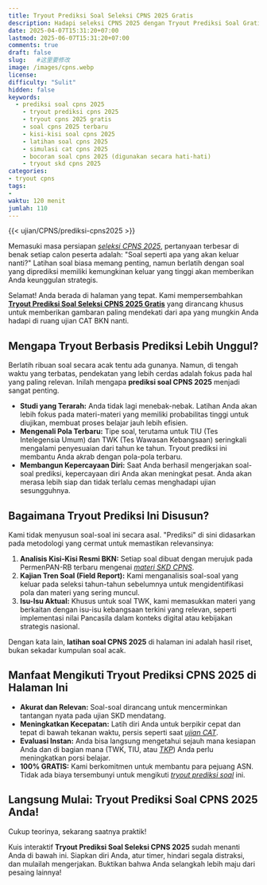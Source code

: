 ```yaml
---
title: Tryout Prediksi Soal Seleksi CPNS 2025 Gratis
description: Hadapi seleksi CPNS 2025 dengan Tryout Prediksi Soal Gratis dari kami. Dibuat berdasarkan analisis kisi-kisi terbaru BKN. Uji kemampuanmu sekarang
date: 2025-04-07T15:31:20+07:00
lastmod: 2025-06-07T15:31:20+07:00
comments: true
draft: false 
slug:   #这里要修改
image: /images/cpns.webp
license: 
difficulty: "Sulit"
hidden: false
keywords: 
  - prediksi soal cpns 2025
    - tryout prediksi cpns 2025
    - tryout cpns 2025 gratis
    - soal cpns 2025 terbaru
    - kisi-kisi soal cpns 2025
    - latihan soal cpns 2025
    - simulasi cat cpns 2025
    - bocoran soal cpns 2025 (digunakan secara hati-hati)
    - tryout skd cpns 2025
categories:
- tryout cpns
tags:
- 
waktu: 120 menit
jumlah: 110  
---
```


{{< ujian/CPNS/prediksi-cpns2025 >}}

Memasuki masa persiapan *[seleksi CPNS 2025](/ujian/)*, pertanyaan terbesar di benak setiap calon peserta adalah: "Soal seperti apa yang akan keluar nanti?" Latihan soal biasa memang penting, namun berlatih dengan soal yang diprediksi memiliki kemungkinan keluar yang tinggi akan memberikan Anda keunggulan strategis.

Selamat! Anda berada di halaman yang tepat. Kami mempersembahkan **[Tryout Prediksi Soal Seleksi CPNS 2025 Gratis](/ujian/cpns/tryout-prediksi-soal-cpns-2025/)** yang dirancang khusus untuk memberikan gambaran paling mendekati dari apa yang mungkin Anda hadapi di ruang ujian CAT BKN nanti.

## Mengapa Tryout Berbasis Prediksi Lebih Unggul?

Berlatih ribuan soal secara acak tentu ada gunanya. Namun, di tengah waktu yang terbatas, pendekatan yang lebih cerdas adalah fokus pada hal yang paling relevan. Inilah mengapa **prediksi soal CPNS 2025** menjadi sangat penting.

* **Studi yang Terarah:** Anda tidak lagi menebak-nebak. Latihan Anda akan lebih fokus pada materi-materi yang memiliki probabilitas tinggi untuk diujikan, membuat proses belajar jauh lebih efisien.
* **Mengenali Pola Terbaru:** Tipe soal, terutama untuk TIU (Tes Intelegensia Umum) dan TWK (Tes Wawasan Kebangsaan) seringkali mengalami penyesuaian dari tahun ke tahun. Tryout prediksi ini membantu Anda akrab dengan pola-pola terbaru.
* **Membangun Kepercayaan Diri:** Saat Anda berhasil mengerjakan soal-soal prediksi, kepercayaan diri Anda akan meningkat pesat. Anda akan merasa lebih siap dan tidak terlalu cemas menghadapi ujian sesungguhnya.

## Bagaimana Tryout Prediksi Ini Disusun?

Kami tidak menyusun soal-soal ini secara asal. "Prediksi" di sini didasarkan pada metodologi yang cermat untuk memastikan relevansinya:

1.  **Analisis Kisi-Kisi Resmi BKN:** Setiap soal dibuat dengan merujuk pada PermenPAN-RB terbaru mengenai *[materi SKD CPNS](/ujian/cpns/try-out-skd-cpns-gratis/)*.
2.  **Kajian Tren Soal (Field Report):** Kami menganalisis soal-soal yang keluar pada seleksi tahun-tahun sebelumnya untuk mengidentifikasi pola dan materi yang sering muncul.
3.  **Isu-Isu Aktual:** Khusus untuk soal TWK, kami memasukkan materi yang berkaitan dengan isu-isu kebangsaan terkini yang relevan, seperti implementasi nilai Pancasila dalam konteks digital atau kebijakan strategis nasional.

Dengan kata lain, **latihan soal CPNS 2025** di halaman ini adalah hasil riset, bukan sekadar kumpulan soal acak.

## Manfaat Mengikuti Tryout Prediksi CPNS 2025 di Halaman Ini

* **Akurat dan Relevan:** Soal-soal dirancang untuk mencerminkan tantangan nyata pada ujian SKD mendatang.
* **Meningkatkan Kecepatan:** Latih diri Anda untuk berpikir cepat dan tepat di bawah tekanan waktu, persis seperti saat *[ujian CAT](/ujian/cpns/tryout-cat-cpns-gratis/)*.
* **Evaluasi Instan:** Anda bisa langsung mengetahui sejauh mana kesiapan Anda dan di bagian mana (TWK, TIU, atau *[TKP](/ujian/cpns/try-out-tkp-gratis/)*) Anda perlu meningkatkan porsi belajar.
* **100% GRATIS:** Kami berkomitmen untuk membantu para pejuang ASN. Tidak ada biaya tersembunyi untuk mengikuti *[tryout prediksi soal](/ujian/cpns/tryout-cpns-gratis/)* ini.

## Langsung Mulai: Tryout Prediksi Soal CPNS 2025 Anda!

Cukup teorinya, sekarang saatnya praktik!

Kuis interaktif **Tryout Prediksi Soal Seleksi CPNS 2025** sudah menanti Anda di bawah ini. Siapkan diri Anda, atur timer, hindari segala distraksi, dan mulailah mengerjakan. Buktikan bahwa Anda selangkah lebih maju dari pesaing lainnya!

